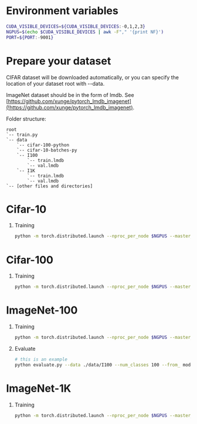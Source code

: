 # Environment variables
```bash
CUDA_VISIBLE_DEVICES=${CUDA_VISIBLE_DEVICES:-0,1,2,3}
NGPUS=$(echo $CUDA_VISIBLE_DEVICES | awk -F"," '{print NF}')
PORT=${PORT:-9001}
```

# Prepare your dataset
CIFAR dataset will be downloaded automatically, or you can specify the location of your dataset root with --data.

ImageNet dataset should be in the form of lmdb. See [https://github.com/xunge/pytorch_lmdb_imagenet](!https://github.com/xunge/pytorch_lmdb_imagenet).

Folder structure:

```
root
`-- train.py
`-- data
    `-- cifar-100-python
    `-- cifar-10-batches-py
    `-- I100
        `-- train.lmdb
        `-- val.lmdb
    `-- I1K
        `-- train.lmdb
        `-- val.lmdb
`-- [other files and directories]
```

# Cifar-10

1. Training

    ```bash
    python -m torch.distributed.launch --nproc_per_node $NGPUS --master_port $PORT train.py --data ./data --cifar --num_classes 10 --aa --from_ $MODEL_FILE --import_ $MODEL_FUNCTION_NAME
    ```

# Cifar-100

1. Training

    ```bash
    python -m torch.distributed.launch --nproc_per_node $NGPUS --master_port $PORT train.py --data ./data --cifar --num_classes 100 --aa --from_ $MODEL_FILE --import_ $MODEL_FUNCTION_NAME
    ```

# ImageNet-100

1. Training

    ```bash
    python -m torch.distributed.launch --nproc_per_node $NGPUS --master_port $PORT train.py --data ./data/I100 --num_classes 100 --from_ $MODEL_FILE --import_ $MODEL_FUNCTION_NAME
    ```

2. Evaluate
   
   ```bash
   # this is an example
   python evaluate.py --data ./data/I100 --num_classes 100 --from_ model/repnet.py --import_ repnet50 --evaluate_model logs/se_rep/model_best_rep.pth.tar
   ```

# ImageNet-1K

1. Training

    ```bash
    python -m torch.distributed.launch --nproc_per_node $NGPUS --master_port $PORT train.py --data ./data/I1K --num_classes 1000 --from_ $MODEL_FILE --import_ $MODEL_FUNCTION_NAME
    ```